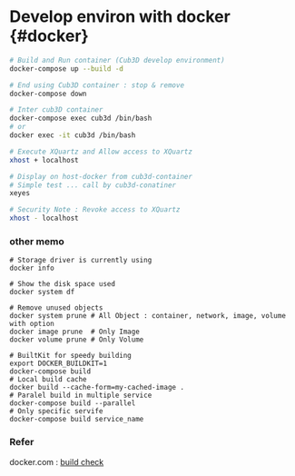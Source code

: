 # Develop environ with docker {#docker}

```sh
# Build and Run container (Cub3D develop environment)
docker-compose up --build -d

# End using Cub3D container : stop & remove
docker-compose down

# Inter cub3D container
docker-compose exec cub3d /bin/bash
# or
docker exec -it cub3d /bin/bash

# Execute XQuartz and Allow access to XQuartz
xhost + localhost

# Display on host-docker from cub3d-container
# Simple test ... call by cub3d-conatiner
xeyes

# Security Note : Revoke access to XQuartz
xhost - localhost
```

### other memo
```
# Storage driver is currently using
docker info

# Show the disk space used
docker system df

# Remove unused objects
docker system prune # All Object : container, network, image, volume with option
docker image prune  # Only Image
docker volume prune # Only Volume

# BuiltKit for speedy building
export DOCKER_BUILDKIT=1
docker-compose build
# Local build cache
docker build --cache-form=my-cached-image .
# Paralel build in multiple service
docker-compose build --parallel
# Only specific servife
docker-compose build service_name
```

### Refer
docker.com : [build check](https://www.docker.com/ja-jp/blog/introducing-docker-build-checks/)
